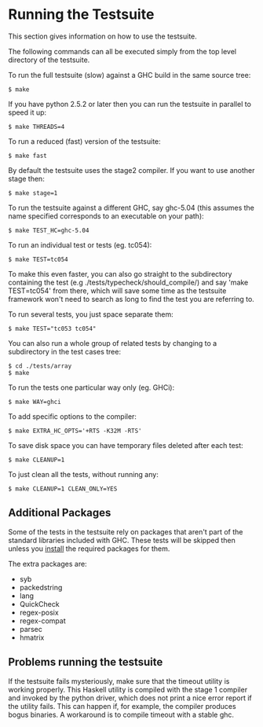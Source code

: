 # Running the Testsuite


This section gives information on how to use the testsuite.


The following commands can all be executed simply from the top level directory of the testsuite.


To run the full testsuite (slow) against a GHC build in the same source tree:

```wiki
$ make
```


If you have python 2.5.2 or later then you can run the testsuite in parallel to speed it up:

```wiki
$ make THREADS=4
```


To run a reduced (fast) version of the testsuite:

```wiki
$ make fast
```


By default the testsuite uses the stage2 compiler. If you want to use another stage then:

```wiki
$ make stage=1
```


To run the testsuite against a different GHC, say ghc-5.04 (this assumes the name specified corresponds to an executable on your path):

```wiki
$ make TEST_HC=ghc-5.04
```


To run an individual test or tests (eg. tc054):

```wiki
$ make TEST=tc054
```


To make this even faster, you can also go straight to the subdirectory containing the test (e.g ./tests/typecheck/should_compile/) and say 'make TEST=tc054' from there, which will save some time as the testsuite framework won't need to search as long to find the test you are referring to.


To run several tests, you just space separate them:

```wiki
$ make TEST="tc053 tc054"
```


You can also run a whole group of related tests by changing to a subdirectory in the test cases tree:

```wiki
$ cd ./tests/array
$ make
```


To run the tests one particular way only (eg. GHCi):

```wiki
$ make WAY=ghci
```


To add specific options to the compiler:

```wiki
$ make EXTRA_HC_OPTS='+RTS -K32M -RTS' 
```


To save disk space you can have temporary files deleted after each test:

```wiki
$ make CLEANUP=1
```


To just clean all the tests, without running any:

```wiki
$ make CLEANUP=1 CLEAN_ONLY=YES
```

## Additional Packages


Some of the tests in the testsuite rely on packages that aren't part of the standard libraries included with GHC. These tests will be skipped then unless you [install](debugging/installing-packages-inplace) the required packages for them.


The extra packages are:

- syb
- packedstring
- lang
- QuickCheck
- regex-posix
- regex-compat
- parsec
- hmatrix

## Problems running the testsuite


If the testsuite fails mysteriously, make sure that the timeout utility is working properly. This Haskell utility is compiled with the stage 1 compiler and invoked by the python driver, which does not print a nice error report if the utility fails. This can happen if, for example, the compiler produces bogus binaries. A workaround is to compile timeout with a stable ghc.
